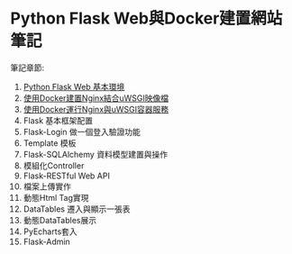 # Python Flask Web與Docker建置網站筆記

筆記章節:
1. [Python Flask Web 基本環境](https://hackmd.io/WnMOqi1GR4SPBb1yeISy9w)
2. [使用Docker建置Nginx結合uWSGI映像檔](https://hackmd.io/CVdNFGTyTqKoMZRwauV2eg?both)
3. [使用Docker運行Nginx與uWSGI容器服務](https://hackmd.io/0VSgSzPHTfaAfwcO3mVZ1Q)
4. Flask 基本框架配置
5. Flask-Login 做一個登入驗證功能
6. Template 模板
7. Flask-SQLAlchemy 資料模型建置與操作
8. 模組化Controller
9. Flask-RESTful Web API
10. 檔案上傳實作
11. 動態Html Tag實現
12. DataTables 遷入與顯示一張表
13. 動態DataTables展示
14. PyEcharts套入
15. Flask-Admin


